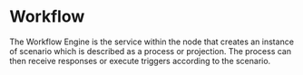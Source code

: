 # Workflow

The Workflow Engine is the service within the node that creates an instance of scenario which is described as a process or projection. The process can then receive responses or execute triggers according to the scenario.



